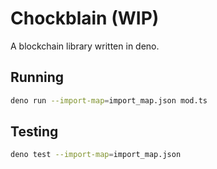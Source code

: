# Chockblain (WIP)

A blockchain library written in deno.

## Running

```bash
deno run --import-map=import_map.json mod.ts
```

## Testing

```bash
deno test --import-map=import_map.json
```
